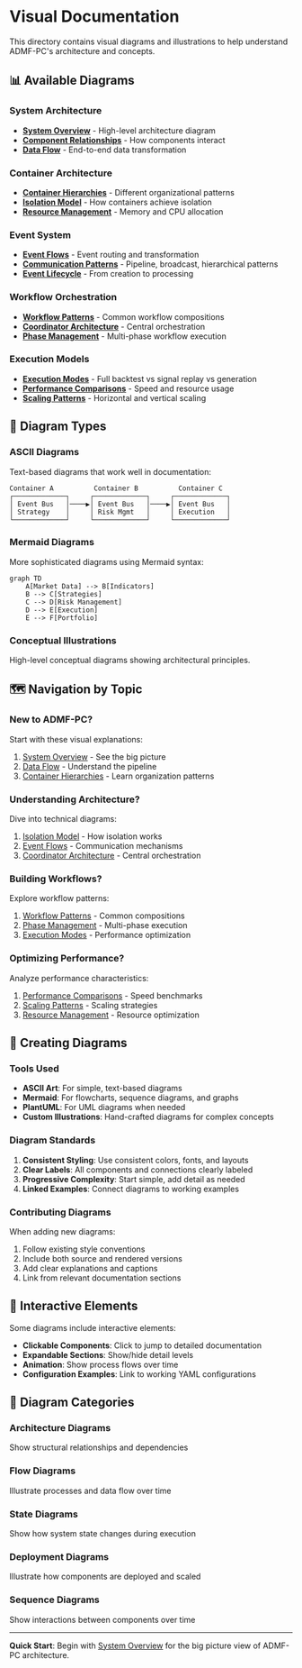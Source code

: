 # Visual Documentation

This directory contains visual diagrams and illustrations to help understand ADMF-PC's architecture and concepts.

## 📊 Available Diagrams

### System Architecture
- **[System Overview](system-overview.md)** - High-level architecture diagram
- **[Component Relationships](component-relationships.md)** - How components interact
- **[Data Flow](data-flow.md)** - End-to-end data transformation

### Container Architecture  
- **[Container Hierarchies](container-hierarchies.md)** - Different organizational patterns
- **[Isolation Model](isolation-model.md)** - How containers achieve isolation
- **[Resource Management](resource-management.md)** - Memory and CPU allocation

### Event System
- **[Event Flows](event-flows.md)** - Event routing and transformation
- **[Communication Patterns](communication-patterns.md)** - Pipeline, broadcast, hierarchical patterns
- **[Event Lifecycle](event-lifecycle.md)** - From creation to processing

### Workflow Orchestration
- **[Workflow Patterns](workflow-patterns.md)** - Common workflow compositions
- **[Coordinator Architecture](coordinator-architecture.md)** - Central orchestration
- **[Phase Management](phase-management.md)** - Multi-phase workflow execution

### Execution Models
- **[Execution Modes](execution-modes.md)** - Full backtest vs signal replay vs generation
- **[Performance Comparisons](performance-comparisons.md)** - Speed and resource usage
- **[Scaling Patterns](scaling-patterns.md)** - Horizontal and vertical scaling

## 🎨 Diagram Types

### ASCII Diagrams
Text-based diagrams that work well in documentation:
```
Container A          Container B          Container C
┌─────────────┐     ┌─────────────┐     ┌─────────────┐
│ Event Bus   │────▶│ Event Bus   │────▶│ Event Bus   │
│ Strategy    │     │ Risk Mgmt   │     │ Execution   │
└─────────────┘     └─────────────┘     └─────────────┘
```

### Mermaid Diagrams
More sophisticated diagrams using Mermaid syntax:
```mermaid
graph TD
    A[Market Data] --> B[Indicators]
    B --> C[Strategies]
    C --> D[Risk Management]
    D --> E[Execution]
    E --> F[Portfolio]
```

### Conceptual Illustrations
High-level conceptual diagrams showing architectural principles.

## 🗺️ Navigation by Topic

### New to ADMF-PC?
Start with these visual explanations:
1. [System Overview](system-overview.md) - See the big picture
2. [Data Flow](data-flow.md) - Understand the pipeline
3. [Container Hierarchies](container-hierarchies.md) - Learn organization patterns

### Understanding Architecture?
Dive into technical diagrams:
1. [Isolation Model](isolation-model.md) - How isolation works
2. [Event Flows](event-flows.md) - Communication mechanisms
3. [Coordinator Architecture](coordinator-architecture.md) - Central orchestration

### Building Workflows?
Explore workflow patterns:
1. [Workflow Patterns](workflow-patterns.md) - Common compositions
2. [Phase Management](phase-management.md) - Multi-phase execution
3. [Execution Modes](execution-modes.md) - Performance optimization

### Optimizing Performance?
Analyze performance characteristics:
1. [Performance Comparisons](performance-comparisons.md) - Speed benchmarks
2. [Scaling Patterns](scaling-patterns.md) - Scaling strategies
3. [Resource Management](resource-management.md) - Resource optimization

## 🔧 Creating Diagrams

### Tools Used
- **ASCII Art**: For simple, text-based diagrams
- **Mermaid**: For flowcharts, sequence diagrams, and graphs
- **PlantUML**: For UML diagrams when needed
- **Custom Illustrations**: Hand-crafted diagrams for complex concepts

### Diagram Standards
1. **Consistent Styling**: Use consistent colors, fonts, and layouts
2. **Clear Labels**: All components and connections clearly labeled
3. **Progressive Complexity**: Start simple, add detail as needed
4. **Linked Examples**: Connect diagrams to working examples

### Contributing Diagrams
When adding new diagrams:
1. Follow existing style conventions
2. Include both source and rendered versions
3. Add clear explanations and captions
4. Link from relevant documentation sections

## 📱 Interactive Elements

Some diagrams include interactive elements:
- **Clickable Components**: Click to jump to detailed documentation
- **Expandable Sections**: Show/hide detail levels
- **Animation**: Show process flows over time
- **Configuration Examples**: Link to working YAML configurations

## 🎯 Diagram Categories

### **Architecture Diagrams**
Show structural relationships and dependencies

### **Flow Diagrams** 
Illustrate processes and data flow over time

### **State Diagrams**
Show how system state changes during execution

### **Deployment Diagrams**
Illustrate how components are deployed and scaled

### **Sequence Diagrams**
Show interactions between components over time

---

**Quick Start**: Begin with [System Overview](system-overview.md) for the big picture view of ADMF-PC architecture.